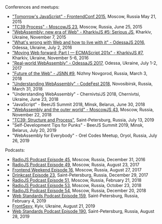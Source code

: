 Conferences and meetups:
- ["Tomorrow's JavaScript" - FrontendConf 2015](FrontendConf2015/), Moscow, Russia May 21, 2015
- ["TC39 Process" - MoscowJS 23](MoscowJS23/), Moscow, Russia, June 25, 2015
- ["WebAssembly: new era of Web" - KharkivJS #5: Serious JS](KharkivJS5/), Kharkiv, Ukraine, November 7, 2015
- ["What's wrong with Web and how to live with it" - OdessaJS 2016](OdessaJS2016/), Odessa, Ukraine, July 2, 2016
- ["Moving Web forward: Part I — ECMAScript 201x" - KharkivJS #7](KharkivJS7/), Kharkiv, Ukraine, November 5-6, 2016
- ["Real-world WebAssembly" - OdessaJS 2017](OdessaJS2017/), Odessa, Ukraine, July 1-2, 2017
- ["Future of the Web" - JSNN #9](https://youtu.be/ZtJZ2qDjee4), Nizhny Novgorod, Russia, March 3, 2018
- ["Understanding WebAssembly" - CodeFest 2018](https://2018.codefest.ru/lecture/1324/), Novosibirsk, Russia, March 31, 2018
- "Understanding WebAssembly" - ChernivtsiJS 2018, Chernivtsi, Ukraine, June 23, 2018
- "JavaScript" - BeerJS Summit 2018, Minsk, Belarus, June 30, 2018
- ["WebAssembly and the outer world" - MoscowJS 43](https://www.moscowjs.ru/talk/webassembly-i-vneshniy-mir), Moscow, Russia, November 22, 2018
- ["TC39: Structure and Process"](https://www.youtube.com/watch?v=_0psqory6rk), Saint-Petersburg, Russia, July 13, 2019
- "Self-Development Tips for Punks" - BeerJS Summit 2019, Minsk, Belarus, July 20, 2019
- "WebAssembly for Everybody" - Orel Codes Meetup, Oryol, Russia, July 26, 2019

Podcasts:
- [RadioJS Podcast Episode 45](https://radiojs.ru/2016/12/radiojs-45/), Moscow, Russia, December 31, 2016
- [RadioJS Podcast Episode 49](https://radiojs.ru/2017/08/radiojs-49/), Moscow, Russia, August 23, 2017
- [Frontend Weekend Episode 16](https://soundcloud.com/frontend-weekend/fw-16), Moscow, Russia, August 27, 2017
- [Drinkcast Episode 23](https://spb-frontend.ru/podcast/23/), Saint-Petersburg, Russia, December 29, 2017
- [RadioJS Podcast Episode 51](https://radiojs.ru/2018/02/radiojs-51/), Moscow, Russia, February 21, 2018
- [RadioJS Podcast Episode 53](https://radiojs.ru/2017/08/radiojs-53/), Moscow, Russia, October 23, 2018
- [RadioJS Podcast Episode 54](https://radiojs.ru/2017/08/radiojs-54/), Moscow, Russia, December 20, 2018
- [Web Standards Podcast Episode 159](https://www.youtube.com/watch?v=nBNDK32CS_8), Saint-Petersburg, Russia, February 4, 2019
- [FrontSexy](https://soundcloud.com/begebot/ep23), Kyiv, Ukraine, August 21, 2019
- [Web Standards Podcast Episode 190](https://www.youtube.com/watch?v=wI0UDPZ3mCo), Saint-Petersburg, Russia, August 28, 2019
